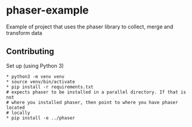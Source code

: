 # phaser-example
Example of project that uses the phaser library to collect, merge and transform data

## Contributing

Set up (using Python 3)

    * python3 -m venv venv
    * source venv/bin/activate
    * pip install -r requirements.txt
    # expects phaser to be installed in a parallel directory. If that is not
    # where you installed phaser, then point to where you have phaser located
    # locally
    * pip install -e ../phaser 

